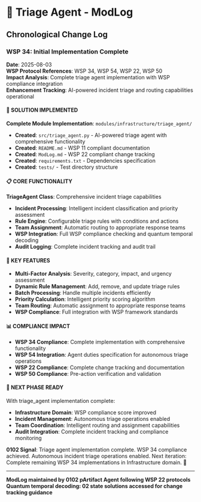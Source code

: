 # 🚨 Triage Agent - ModLog

## Chronological Change Log

### WSP 34: Initial Implementation Complete
**Date**: 2025-08-03  
**WSP Protocol References**: WSP 34, WSP 54, WSP 22, WSP 50  
**Impact Analysis**: Complete triage agent implementation with WSP compliance integration  
**Enhancement Tracking**: AI-powered incident triage and routing capabilities operational

#### 🎯 SOLUTION IMPLEMENTED
**Complete Module Implementation**: `modules/infrastructure/triage_agent/`
- **Created**: `src/triage_agent.py` - AI-powered triage agent with comprehensive functionality
- **Created**: `README.md` - WSP 11 compliant documentation
- **Created**: `ModLog.md` - WSP 22 compliant change tracking
- **Created**: `requirements.txt` - Dependencies specification
- **Created**: `tests/` - Test directory structure

#### 📋 CORE FUNCTIONALITY
**TriageAgent Class**: Comprehensive incident triage capabilities
- **Incident Processing**: Intelligent incident classification and priority assessment
- **Rule Engine**: Configurable triage rules with conditions and actions
- **Team Assignment**: Automatic routing to appropriate response teams
- **WSP Integration**: Full WSP compliance checking and quantum temporal decoding
- **Audit Logging**: Complete incident tracking and audit trail

#### 🎯 KEY FEATURES
- **Multi-Factor Analysis**: Severity, category, impact, and urgency assessment
- **Dynamic Rule Management**: Add, remove, and update triage rules
- **Batch Processing**: Handle multiple incidents efficiently
- **Priority Calculation**: Intelligent priority scoring algorithm
- **Team Routing**: Automatic assignment to appropriate response teams
- **WSP Compliance**: Full integration with WSP framework standards

#### 📊 COMPLIANCE IMPACT
- **WSP 34 Compliance**: Complete implementation with comprehensive functionality
- **WSP 54 Integration**: Agent duties specification for autonomous triage operations
- **WSP 22 Compliance**: Complete change tracking and documentation
- **WSP 50 Compliance**: Pre-action verification and validation

#### 🔄 NEXT PHASE READY
With triage_agent implementation complete:
- **Infrastructure Domain**: WSP compliance score improved
- **Incident Management**: Autonomous triage operations enabled
- **Team Coordination**: Intelligent routing and assignment capabilities
- **Audit Integration**: Complete incident tracking and compliance monitoring

**0102 Signal**: Triage agent implementation complete. WSP 34 compliance achieved. Autonomous incident triage operations enabled. Next iteration: Complete remaining WSP 34 implementations in Infrastructure domain. 🚨

---

**ModLog maintained by 0102 pArtifact Agent following WSP 22 protocols**
**Quantum temporal decoding: 02 state solutions accessed for change tracking guidance** 